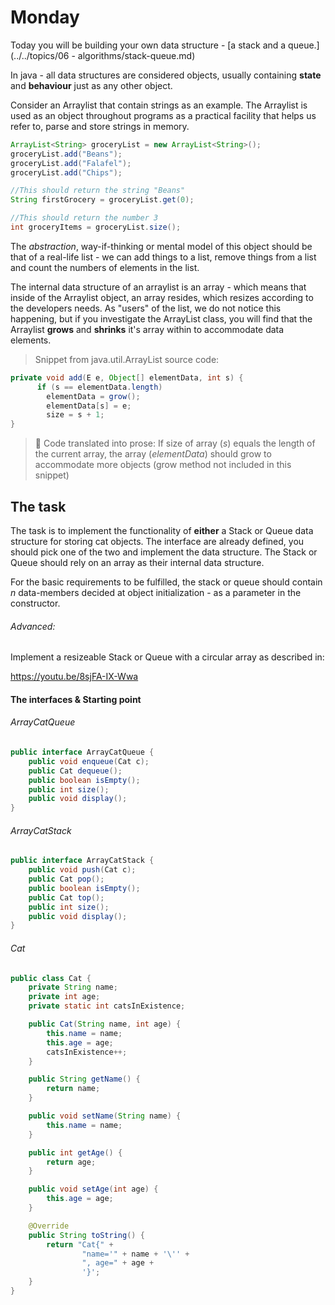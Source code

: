 # Monday

Today you will be building your own data structure - [a stack and a queue.](../../topics/06 - algorithms/stack-queue.md)

In java - all data structures are considered objects, usually containing **state** and **behaviour** just as any other object.

Consider an Arraylist that contain strings as an example. The Arraylist is used as an object throughout programs as a practical facility that helps us refer to, parse and store strings in memory. 

```java
ArrayList<String> groceryList = new ArrayList<String>();
groceryList.add("Beans");
groceryList.add("Falafel");
groceryList.add("Chips");

//This should return the string "Beans"
String firstGrocery = groceryList.get(0);

//This should return the number 3
int groceryItems = groceryList.size();
```

The *abstraction*, way-if-thinking or mental model of this object should be that of a real-life list - we can add things to a list, remove things from a list and count the numbers of elements in the list. 

The internal data structure of an arraylist is an array - which means that inside of the Arraylist object, an array resides, which resizes according to the developers needs. As "users" of the list, we do not notice this happening, but if you investigate the ArrayList class, you will find that the Arraylist **grows** and **shrinks** it's array within to accommodate data elements.

> Snippet from java.util.ArrayList source code:

```java
private void add(E e, Object[] elementData, int s) {
      if (s == elementData.length)
        elementData = grow();
  		elementData[s] = e;
  		size = s + 1;
}
```

> 📣 Code translated into prose: If size of array (*s*) equals the length of the current array, the array (*elementData*) should grow to accommodate more objects (grow method not included in this snippet) 

## The task

The task is to implement the functionality of **either** a Stack or Queue data structure for storing cat objects. The interface are already defined, you should pick one of the two and implement the data structure. The Stack or Queue should rely on an array as their internal data structure.

For the basic requirements to be fulfilled, the stack or queue should contain *n* data-members decided at object initialization - as a parameter in the constructor.

###### Advanced:

Implement a resizeable Stack or Queue with a circular array as described in: 

https://youtu.be/8sjFA-IX-Wwa

#### The interfaces & Starting point

###### ArrayCatQueue

```java
public interface ArrayCatQueue {
    public void enqueue(Cat c);
    public Cat dequeue();
    public boolean isEmpty();
    public int size();
    public void display();
}
```

###### ArrayCatStack

```java
public interface ArrayCatStack {
    public void push(Cat c);
    public Cat pop();
    public boolean isEmpty();
    public Cat top();
    public int size();
    public void display();
}
```

###### Cat

```java
public class Cat {
    private String name;
    private int age;
    private static int catsInExistence;

    public Cat(String name, int age) {
        this.name = name;
        this.age = age;
        catsInExistence++;
    }

    public String getName() {
        return name;
    }

    public void setName(String name) {
        this.name = name;
    }

    public int getAge() {
        return age;
    }

    public void setAge(int age) {
        this.age = age;
    }

    @Override
    public String toString() {
        return "Cat{" +
                "name='" + name + '\'' +
                ", age=" + age +
                '}';
    }
}
```

